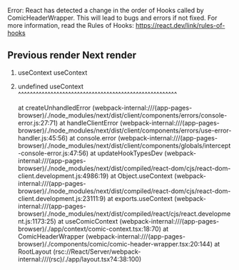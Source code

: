 Error: React has detected a change in the order of Hooks called by ComicHeaderWrapper. This will lead to bugs and errors if not fixed. For more information, read the Rules of Hooks: https://react.dev/link/rules-of-hooks

   Previous render            Next render
   ------------------------------------------------------
1. useContext                 useContext
2. undefined                  useContext
   ^^^^^^^^^^^^^^^^^^^^^^^^^^^^^^^^^^^^^^^^^^^^^^^^^^^^^^

    at createUnhandledError (webpack-internal:///(app-pages-browser)/./node_modules/next/dist/client/components/errors/console-error.js:27:71)
    at handleClientError (webpack-internal:///(app-pages-browser)/./node_modules/next/dist/client/components/errors/use-error-handler.js:45:56)
    at console.error (webpack-internal:///(app-pages-browser)/./node_modules/next/dist/client/components/globals/intercept-console-error.js:47:56)
    at updateHookTypesDev (webpack-internal:///(app-pages-browser)/./node_modules/next/dist/compiled/react-dom/cjs/react-dom-client.development.js:4986:19)
    at Object.useContext (webpack-internal:///(app-pages-browser)/./node_modules/next/dist/compiled/react-dom/cjs/react-dom-client.development.js:23111:9)
    at exports.useContext (webpack-internal:///(app-pages-browser)/./node_modules/next/dist/compiled/react/cjs/react.development.js:1173:25)
    at useComicContext (webpack-internal:///(app-pages-browser)/./app/context/comic-context.tsx:18:70)
    at ComicHeaderWrapper (webpack-internal:///(app-pages-browser)/./components/comic/comic-header-wrapper.tsx:20:144)
    at RootLayout (rsc://React/Server/webpack-internal:///(rsc)/./app/layout.tsx?4:38:100)